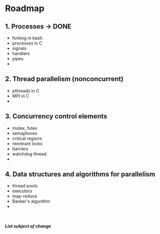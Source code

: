 # Roadmap
## 1. Processes -> DONE
- forking in bash
- processes in C
- signals
- handlers
- pipes
-

## 2. Thread parallelism (nonconcurrent)
- pthreads in C
- MPI in C
-

## 3. Concurrency control elements
- mutex, futex
- semaphores
- critical regions
- reentrant locks
- barriers
- watchdog thread
-

## 4. Data structures and algorithms for parallelism
- thread pools
- executors
- map-reduce
- Banker's algorithm
- 

<br><br>
***List subject of change***